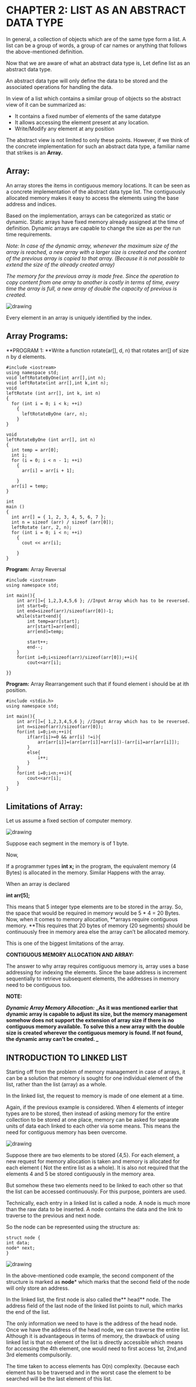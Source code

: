 

# CHAPTER 2: LIST AS AN ABSTRACT DATA TYPE

In general, a collection of objects which are of the same type form a list. A list can be a group of words, a group of car names or anything that follows the above-mentioned definition.

Now that we are aware of what an abstract data type is, Let define list as an abstract data type.

An abstract data type will only define the data to be stored and the associated operations for handling the data. 

In view of a list which contains a similar group of objects so the abstract view of it can be summarized as:



*   It contains a fixed number of elements of the same datatype
*   It allows accessing the element present at any location.
*   Write/Modify any element at any position

The abstract view is not limited to only these points. However, if we think of the concrete implementation for such an abstract data type, a familiar name that strikes is an **Array.**


## Array:

An array stores the items in contiguous memory locations. It can be seen as a concrete implementation of the abstract data type list. The contiguously allocated memory makes it easy to access the elements using the base address and indices. 

Based on the implementation, arrays can be categorized as static or dynamic. Static arrays have fixed memory already assigned at the time of definition. Dynamic arrays are capable to change the size as per the run time requirements.

_Note: In case of the dynamic array, whenever the maximum size of the array is reached, a new array with a larger size is created and the content of the previous array is copied to that array. (Because it is not possible to extend the size of the already created array)_

_The memory for the previous array is made free. Since the operation to copy content from one array to another is costly in terms of time, every time the array is full, a new array of double the capacity of previous is created._



![drawing](https://github.com/josharsh/MyDSHandbook/blob/master/PresentationResources/arrayDEMO.PNG)

Every element in an array is uniquely identified by the index. 


## Array Programs:

**PROGRAM 1: **Write a function rotate(ar[], d, n) that rotates arr[] of size n by d elements. 


```
#include <iostream>
using namespace std;
void leftRotateByOne(int arr[],int n);
void leftRotate(int arr[],int k,int n);
void
leftRotate (int arr[], int k, int n)
{
  for (int i = 0; i < k; ++i)
    {
      leftRotateByOne (arr, n);
    }
}

void
leftRotateByOne (int arr[], int n)
{
  int temp = arr[0];
  int i;
  for (i = 0; i < n - 1; ++i)
    {
      arr[i] = arr[i + 1];

    }
  arr[i] = temp;
}

int
main ()
{
  int arr[] = { 1, 2, 3, 4, 5, 6, 7 };
  int n = sizeof (arr) / sizeof (arr[0]);
  leftRotate (arr, 2, n);
  for (int i = 0; i < n; ++i)
    {
      cout << arr[i];
      
    }
}
```


**Program:** Array Reversal


```
#include <iostream>
using namespace std;

int main(){
    int arr[]={ 1,2,3,4,5,6 }; //Input Array which has to be reversed.
    int start=0;
    int end=sizeof(arr)/sizeof(arr[0])-1;
    while(start<end){
        int temp=arr[start];
        arr[start]=arr[end];
        arr[end]=temp;
   
        start++;
        end--;
    }
    for(int i=0;i<sizeof(arr)/sizeof(arr[0]);++i){
        cout<<arr[i];
    
}}
```


**Program:** Array Rearrangement such that if found element i should be at ith position.


```
#include <stdio.h>
using namespace std;

int main(){
    int arr[]={ 1,2,3,4,5,6 }; //Input Array which has to be reversed.
    int n=sizeof(arr)/sizeof(arr[0]);
    for(int i=0;i<n;++i){
        if(arr[i]>=0 && arr[i] !=i){
            arr[arr[i]]=(arr[arr[i]]+arr[i])-(arr[i]=arr[arr[i]]);
        }
        else{
            i++;
        }
    }
    for(int i=0;i<n;++i){
        cout<<arr[i];
    }
}
```


## Limitations of Array:

Let us assume a fixed section of computer memory. 

![drawing](https://github.com/josharsh/MyDSHandbook/blob/master/PresentationResources/memory1.PNG)

Suppose each segment in the memory is of 1 byte. 

Now,

If a programmer types **int x;** in the program, the equivalent memory (4 Bytes) is allocated in the memory. Similar Happens with the array.

When an array is declared

**int arr[5];**

This means that 5 integer type elements are to be stored in the array. So, the space that would be required in memory would be 5 * 4 = 20 Bytes. Now, when it comes to memory allocation, **arrays require contiguous memory. **This requires that 20 bytes of memory (20 segments) should be continuously free in memory area else the array can’t be allocated memory.

This is one of the biggest limitations of the array.

**CONTIGUOUS MEMORY ALLOCATION AND ARRAY:**

The answer to why array requires contiguous memory is, array uses a base addressing for indexing the elements. Since the base address is increment sequentially to retrieve subsequent elements, the addresses in memory need to be contiguous too.

**NOTE:**

**_Dynamic Array Memory Allocation:_** 
**_As it was mentioned earlier that dynamic array is capable to adjust its size, but the memory management somehow does not support the extension of array size if there is no contiguous memory available. To solve this a new array with the double size is created wherever the contiguous memory is found. If not found, the dynamic array can’t be created. _** 


## INTRODUCTION TO LINKED LIST

Starting off from the problem of memory management in case of arrays, it can be a solution that memory is sought for one individual element of the list, rather than the list (array) as a whole. 

In the linked list, the request to memory is made of one element at a time.

Again, if the previous example is considered. When 4 elements of integer types are to be stored, then instead of asking memory for the entire collection to be stored at one place, memory can be asked for separate units of data each linked to each other via some means. This means the need for contiguous memory has been overcome. 

  

 
![drawing](https://github.com/josharsh/MyDSHandbook/blob/master/PresentationResources/memory2.PNG)

Suppose there are two elements to be stored {4,5}. For each element, a new request for memory allocation is taken and memory is allocated for each element ( Not the entire list as a whole). It is also not required that the elements 4 and 5 be stored contiguously in the memory area. 

But somehow these two elements need to be linked to each other so that the list can be accessed continuously. For this purpose, pointers are used.

Technically, each entry in a linked list is called a node. A node is much more than the raw data to be inserted. A node contains the data and the link to traverse to the previous and next node.

So the node can be represented using the structure as:


```
struct node {
int data;
node* next;
}
```


![drawing](https://github.com/josharsh/MyDSHandbook/blob/master/PresentationResources/memory3.PNG)

In the above-mentioned code example, the second component of the structure is marked as **node*** which marks that the second field of the node will only store an address. 

In the linked list, the first node is also called the** head** node. The address field of the last node of the linked list points to null, which marks the end of the list. 

 The only information we need to have is the address of the head node. Once we have the address of the head node, we can traverse the entire list. Although it is advantageous in terms of memory, the drawback of using linked list is that no element of the list is directly accessible which means for accessing the 4th element, one would need to first access 1st, 2nd,and 3rd elements compulsorily. 

The time taken to access elements has O(n) complexity. (because each element has to be traversed and in the worst case the element to be searched will be the last element of this list.


